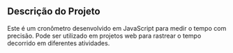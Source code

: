 ## Descrição do Projeto
Este é um cronômetro desenvolvido em JavaScript para medir o tempo com precisão. Pode ser utilizado em projetos web para rastrear o tempo decorrido em diferentes atividades.
